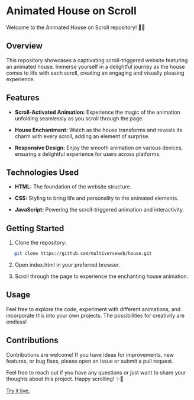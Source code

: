# Animated House on Scroll

Welcome to the Animated House on Scroll repository! 🏡✨

## Overview

This repository showcases a captivating scroll-triggered website featuring an animated house. Immerse yourself in a delightful journey as the house comes to life with each scroll, creating an engaging and visually pleasing experience.

## Features

- **Scroll-Activated Animation:** Experience the magic of the animation unfolding seamlessly as you scroll through the page.

- **House Enchantment:** Watch as the house transforms and reveals its charm with every scroll, adding an element of surprise.

- **Responsive Design:** Enjoy the smooth animation on various devices, ensuring a delightful experience for users across platforms.

## Technologies Used

- **HTML:** The foundation of the website structure.

- **CSS:** Styling to bring life and personality to the animated elements.

- **JavaScript:** Powering the scroll-triggered animation and interactivity.

## Getting Started

1. Clone the repository:
   
```bash
   git clone https://github.com/multiverseweb/house.git
```
2. Open index.html in your preferred browser.

3. Scroll through the page to experience the enchanting house animation.

## Usage
Feel free to explore the code, experiment with different animations, and incorporate this into your own projects. The possibilities for creativity are endless!

## Contributions
Contributions are welcome! If you have ideas for improvements, new features, or bug fixes, please open an issue or submit a pull request.

Feel free to reach out if you have any questions or just want to share your thoughts about this project. Happy scrolling! ✨🚀

[Try it live.](https://multiverseweb.github.io/house/)

